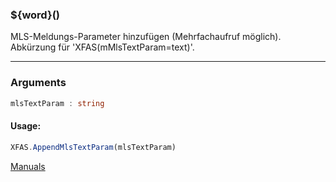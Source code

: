 ﻿### ${word}()
MLS-Meldungs-Parameter hinzufügen (Mehrfachaufruf möglich). Abkürzung für 'XFAS(mMlsTextParam=text)'.

----

### Arguments
```ts
mlsTextParam : string
```
#### Usage:
```ts
XFAS.AppendMlsTextParam(mlsTextParam)
```

[Manuals](https://manuals.opacc.ch/docs/doku2401/F-Script/ScriptBlockFunc.XFAS.AppendMlsTextParam.html)
